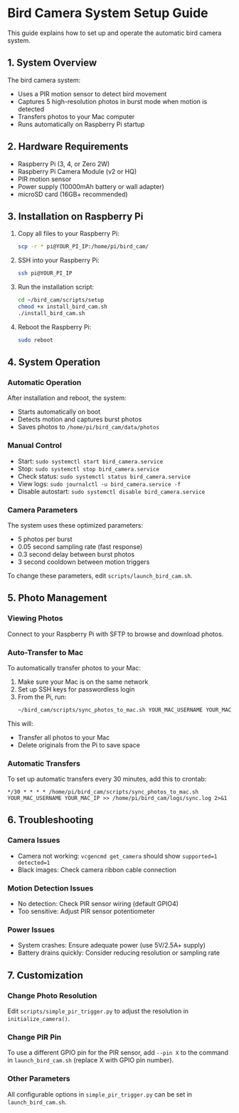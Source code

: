# Bird Camera System Setup Guide

This guide explains how to set up and operate the automatic bird camera system.

## 1. System Overview

The bird camera system:
- Uses a PIR motion sensor to detect bird movement
- Captures 5 high-resolution photos in burst mode when motion is detected
- Transfers photos to your Mac computer
- Runs automatically on Raspberry Pi startup

## 2. Hardware Requirements

- Raspberry Pi (3, 4, or Zero 2W)
- Raspberry Pi Camera Module (v2 or HQ)
- PIR motion sensor
- Power supply (10000mAh battery or wall adapter)
- microSD card (16GB+ recommended)

## 3. Installation on Raspberry Pi

1. Copy all files to your Raspberry Pi:
   ```bash
   scp -r * pi@YOUR_PI_IP:/home/pi/bird_cam/
   ```

2. SSH into your Raspberry Pi:
   ```bash
   ssh pi@YOUR_PI_IP
   ```

3. Run the installation script:
   ```bash
   cd ~/bird_cam/scripts/setup
   chmod +x install_bird_cam.sh
   ./install_bird_cam.sh
   ```

4. Reboot the Raspberry Pi:
   ```bash
   sudo reboot
   ```

## 4. System Operation

### Automatic Operation

After installation and reboot, the system:
- Starts automatically on boot
- Detects motion and captures burst photos
- Saves photos to `/home/pi/bird_cam/data/photos`

### Manual Control

- Start: `sudo systemctl start bird_camera.service`
- Stop: `sudo systemctl stop bird_camera.service`
- Check status: `sudo systemctl status bird_camera.service`
- View logs: `sudo journalctl -u bird_camera.service -f`
- Disable autostart: `sudo systemctl disable bird_camera.service`

### Camera Parameters

The system uses these optimized parameters:
- 5 photos per burst
- 0.05 second sampling rate (fast response)
- 0.3 second delay between burst photos
- 3 second cooldown between motion triggers

To change these parameters, edit `scripts/launch_bird_cam.sh`.

## 5. Photo Management

### Viewing Photos

Connect to your Raspberry Pi with SFTP to browse and download photos.

### Auto-Transfer to Mac

To automatically transfer photos to your Mac:

1. Make sure your Mac is on the same network
2. Set up SSH keys for passwordless login
3. From the Pi, run:
   ```bash
   ~/bird_cam/scripts/sync_photos_to_mac.sh YOUR_MAC_USERNAME YOUR_MAC_IP
   ```

This will:
- Transfer all photos to your Mac
- Delete originals from the Pi to save space

### Automatic Transfers

To set up automatic transfers every 30 minutes, add this to crontab:
```
*/30 * * * * /home/pi/bird_cam/scripts/sync_photos_to_mac.sh YOUR_MAC_USERNAME YOUR_MAC_IP >> /home/pi/bird_cam/logs/sync.log 2>&1
```

## 6. Troubleshooting

### Camera Issues
- Camera not working: `vcgencmd get_camera` should show `supported=1 detected=1`
- Black images: Check camera ribbon cable connection

### Motion Detection Issues
- No detection: Check PIR sensor wiring (default GPIO4)
- Too sensitive: Adjust PIR sensor potentiometer

### Power Issues
- System crashes: Ensure adequate power (use 5V/2.5A+ supply)
- Battery drains quickly: Consider reducing resolution or sampling rate

## 7. Customization

### Change Photo Resolution

Edit `scripts/simple_pir_trigger.py` to adjust the resolution in `initialize_camera()`.

### Change PIR Pin

To use a different GPIO pin for the PIR sensor, add `--pin X` to the command in `launch_bird_cam.sh` (replace X with GPIO pin number).

### Other Parameters

All configurable options in `simple_pir_trigger.py` can be set in `launch_bird_cam.sh`. 